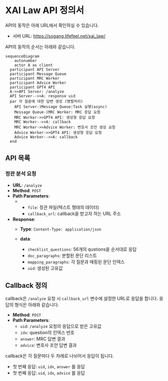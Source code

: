 # XAI Law API 정의서

API의 동작은 아래 URL에서 확인하실 수 있습니다.

- 서버 URL: https://sogang.lifefeel.net/xai_law/



API의 동작의 순서는 아래와 같습니다.

```mermaid
sequenceDiagram
	autonumber
	actor A as client
  participant API Server
  participant Message Queue
  participant MRC Worker
  participant Advice Worker
  participant GPT4 API
  A->>API Server: /analyze
  API Server-->>A: response uid
  par 각 질문에 대한 답변 생성 (병렬처리)
    API Server-)Message Queue:Task 실행(async)
    Message Queue-)MRC Worker: MRC 응답 요청
    MRC Worker->>GPT4 API: 생성형 응답 요청
    MRC Worker-->>A: callback
    MRC Worker->>Advice Worker: 변호사 조언 생성 요청
    Advice Worker->>GPT4 API: 생성형 응답 요청
    Advice Worker-->>A: callback
  end

```



## API 목록

### 정관 분석 요청

- **URL**: `/analyze`
- **Method**: `POST`
- **Path Parameters**:  
  - - `file`: 정관 파일(텍스트 형태의 데이터)
    - `callback_url`: callback을 받고자 하는 URL 주소
- **Response**: 
  - **Type**: `Content-Type: application/json`

  - **data**:
    - `checklist_questions`: 56개의 qustions을 순서대로 응답
    - `doc_paragraphs`: 분할된 문단 리스트
    - `mapping_paragraphs`: 각 질문과 매핑된 문단 인덱스
    - `uid`: 생성된 고유값




## Callback 정의

callback은 `/analyze` 요청 시 `callback_url` 변수에 설정한 URL로 응답을 합니다. 응답의 형식은 아래와 같습니다.

- **Method**: `POST`
- **Path Parameters**:
  - `uid`: `/analyze` 요청의 응답으로 받은 고유값
  - `idx`: question의 인덱스 번호
  - `answer`: MRC 답변 결과
  - `advice`: 변호사 조언 답변 결과



callback은 각 질문마다 두 차례로 나뉘어서 응답이 됩니다. 

- 첫 번째 응답: `uid`, `idx`, `answer` 를 응답
- 첫 번째 응답: `uid`, `idx`, `advice` 를 응답

